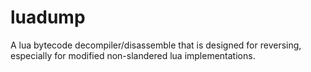 luadump
=======

A lua bytecode decompiler/disassemble that is designed for reversing, especially for modified non-slandered lua implementations.
